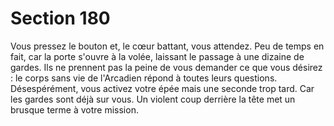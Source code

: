 # Section 180

Vous pressez le bouton et, le cœur battant, vous attendez. Peu de
temps en fait, car la porte s'ouvre à la volée, laissant le passage à
une dizaine de gardes. Ils ne prennent pas la peine de vous
demander ce que vous désirez : le corps sans vie de l'Arcadien
répond à toutes leurs questions. Désespérément, vous activez
votre épée mais une seconde trop tard. Car les gardes sont déjà
sur vous. Un violent coup derrière la tête met un brusque terme à
votre mission.
